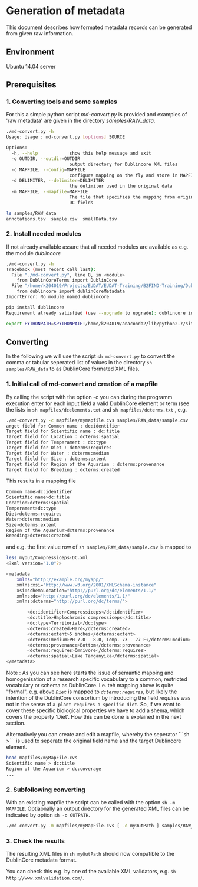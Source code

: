 # Generation of metadata
This document describes how formated metadata records can be generated from given raw information. 

## Environment
Ubuntu 14.04 server

## Prerequisites

### 1. Converting tools and some samples
For this a simple python script *md-convert.py* is provided
and examples of 'raw metadata' are given in the directory *samples/RAW_data*.
```sh
./md-convert.py -h
Usage: Usage : md-convert.py [options] SOURCE

Options:
  -h, --help            show this help message and exit
  -o OUTDIR, --outdir=OUTDIR
                        output directory for Dublincore XML files
  -c MAPFILE, --config=MAPFILE
                        configure mapping on the fly and store in MAPFILE
  -d DELIMITER, --delimiter=DELIMITER
                        the delimiter used in the original data
  -m MAPFILE, --mapfile=MAPFILE
                        The file that specifies the mapping from original to
                        DC fields

ls samples/RAW_data
annotations.tsv  sample.csv  smallData.tsv
```

### 2. Install needed modules
If not already available assure that all needed modules are available as e.g. the module *dublincore*

```sh
./md-convert.py -h
Traceback (most recent call last):
  File "./md-convert.py", line 8, in <module>
    from DublinCoreTerms import DublinCore
  File "/home/k204019/Projects/EUDAT/EUDAT-Training/B2FIND-Training/DublinCoreTerms.py", line 2, in <module>
    from dublincore import dublinCoreMetadata
ImportError: No module named dublincore

pip install dublincore
Requirement already satisfied (use --upgrade to upgrade): dublincore in /home/k204019/anaconda2/lib/python2.7/site-packages

export PYTHONPATH=$PYTHONPATH:/home/k204019/anaconda2/lib/python2.7/site-packages/
```

## Converting

In the following we will use the script ```sh md-convert.py``` to convert the comma or tabular seperated list of values in the directory ```sh samples/RAW_data``` to as DublinCore formated XML files.

### 1. Initial call of md-convert and creation of a mapfile
By calling the script with the option -c <yourMapfile> you can during the programm execution enter for each input field a valid DublinCore element or term (see the lists in ```sh mapfiles/dcelements.txt``` and ```sh mapfiles/dcterms.txt``` , e.g.

```sh
./md-convert.py -c mapfiles/mymapfile.cvs samples/RAW_data/sample.csv
arget field for Common name : dc:identifier
Target field for Scientific name : dc:title
Target field for Location : dcterms:spatial
Target field for Temperament : dc:type
Target field for Diet : dcterms:requires
Target field for Water : dcterms:medium
Target field for Size : dcterms:extent
Target field for Region of the Aquarium : dcterms:provenance
Target field for Breeding : dcterms:created
```

This results in a mapping file

```sh
Common name>dc:identifier
Scientific name>dc:title
Location>dcterms:spatial
Temperament>dc:type
Diet>dcterms:requires
Water>dcterms:medium
Size>dcterms:extent
Region of the Aquarium>dcterms:provenance
Breeding>dcterms:created
```

and e.g. the first value row of ```sh samples/RAW_data/sample.csv``` is mapped to

```sh
less myout/Compressiceps-DC.xml
<?xml version="1.0"?>

<metadata
    xmlns="http://example.org/myapp/"
    xmlns:xsi="http://www.w3.org/2001/XMLSchema-instance"
    xsi:schemaLocation="http://purl.org/dc/elements/1.1/"
    xmlns:dc="http://purl.org/dc/elements/1.1/"
    xmlns:dcterms="http://purl.org/dc/terms/">

        <dc:identifier>Compressiceps</dc:identifier>
        <dc:title>Haplochromis compressiceps</dc:title>
        <dc:type>Territorial</dc:type>
        <dcterms:created>Hard</dcterms:created>
        <dcterms:extent>5 inches</dcterms:extent>
        <dcterms:medium>PH 7.0 - 8.0, Temp. 73 - 77 F</dcterms:medium>
        <dcterms:provenance>Bottom</dcterms:provenance>
        <dcterms:requires>Omnivore</dcterms:requires>
        <dcterms:spatial>Lake Tanganyika</dcterms:spatial>
</metadata>
``` 

Note : As you can see here starts the issue of semantic mapping and homogenisation of a research specific vocabulary to a common, restricted vocabulary or schema as DublinCore. I.e. teh mapping above is quite "formal", e.g. above *`Diet`* is mapped to *`dcterms:requires`*, but likely the intention of the DublinCore consortium by introducing the field *requires* was not in the sense of `a plant requires a specific diet`. So, if we want to cover these specific biological properties we have to add a shema, which covers the property 'Diet'. How this can be done is explained in the next section. 

Alternatively you can create and edit a mapfile, whereby the seperator ´´´sh >´´´ is used to seperate the original field name and the target Dublincore element.
 
```sh
head mapfiles/myMapFile.cvs
Scientific name > dc:title
Region of the Aquarium > dc:coverage
...
```

### 2. Subfollowing converting

With an existing mapfile the script can be called with the option ```sh -m MAPFILE```. Optiaonally an output directory for the generated XML files can be indicated by option ```sh -o OUTPATH```.

```sh
./md-convert.py -m mapfiles/myMapFile.cvs [ -o myOutPath ] samples/RAW_data/sample.csv
```

### 3. Check the results

The resulting XML files in ```sh myOutPath``` should now compatible to the DublinCore metadata format.

You can check this e.g. by one of the available XML validators, e.g. ```sh http://www.xmlvalidation.com/```.
